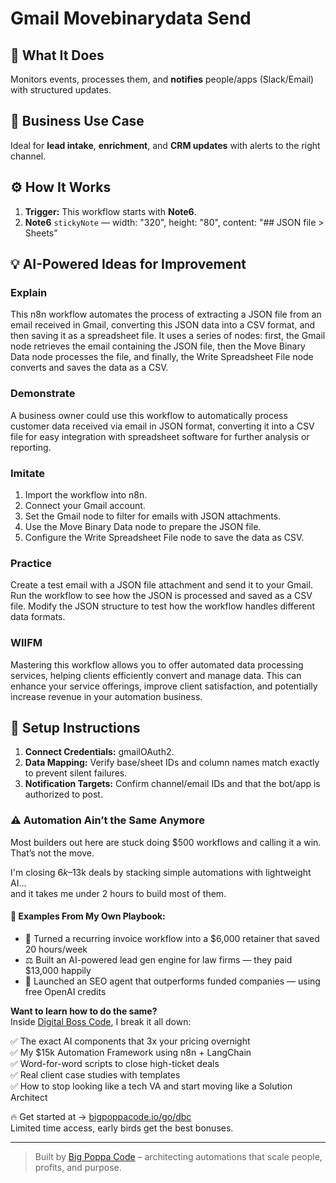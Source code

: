 # Gmail Movebinarydata Send
  ## 🚀 What It Does
  Monitors events, processes them, and **notifies** people/apps (Slack/Email) with structured updates.
  
  ## 💼 Business Use Case
  Ideal for **lead intake**, **enrichment**, and **CRM updates** with alerts to the right channel.
  
  ## ⚙️ How It Works
  1. **Trigger:** This workflow starts with **Note6**.
  2. **Note6** `stickyNote` — width: "320", height: "80", content: "## JSON file > Sheets"
  
  ## 💡 AI-Powered Ideas for Improvement
  ### Explain
This n8n workflow automates the process of extracting a JSON file from an email received in Gmail, converting this JSON data into a CSV format, and then saving it as a spreadsheet file. It uses a series of nodes: first, the Gmail node retrieves the email containing the JSON file, then the Move Binary Data node processes the file, and finally, the Write Spreadsheet File node converts and saves the data as a CSV.

### Demonstrate
A business owner could use this workflow to automatically process customer data received via email in JSON format, converting it into a CSV file for easy integration with spreadsheet software for further analysis or reporting.

### Imitate
1. Import the workflow into n8n.
2. Connect your Gmail account.
3. Set the Gmail node to filter for emails with JSON attachments.
4. Use the Move Binary Data node to prepare the JSON file.
5. Configure the Write Spreadsheet File node to save the data as CSV.

### Practice
Create a test email with a JSON file attachment and send it to your Gmail. Run the workflow to see how the JSON is processed and saved as a CSV file. Modify the JSON structure to test how the workflow handles different data formats.

### WIIFM
Mastering this workflow allows you to offer automated data processing services, helping clients efficiently convert and manage data. This can enhance your service offerings, improve client satisfaction, and potentially increase revenue in your automation business.
  
  ## 🔧 Setup Instructions
  1. **Connect Credentials:** gmailOAuth2.
2. **Data Mapping:** Verify base/sheet IDs and column names match exactly to prevent silent failures.
3. **Notification Targets:** Confirm channel/email IDs and that the bot/app is authorized to post.
  
### ⚠️ Automation Ain’t the Same Anymore

Most builders out here are stuck doing $500 workflows and calling it a win.  
That’s not the move.  

I'm closing $6k–$13k deals by stacking simple automations with lightweight AI...  
and it takes me under 2 hours to build most of them.

#### 🧠 Examples From My Own Playbook:
- 🔁 Turned a recurring invoice workflow into a $6,000 retainer that saved 20 hours/week  
- ⚖️ Built an AI-powered lead gen engine for law firms — they paid $13,000 happily  
- 🚀 Launched an SEO agent that outperforms funded companies — using free OpenAI credits  

**Want to learn how to do the same?**  
Inside [Digital Boss Code](https://bigpoppacode.io/go/dbc), I break it all down:

✅ The exact AI components that 3x your pricing overnight  
✅ My $15k Automation Framework using n8n + LangChain  
✅ Word-for-word scripts to close high-ticket deals  
✅ Real client case studies with templates  
✅ How to stop looking like a tech VA and start moving like a Solution Architect  

🔥 Get started at → [bigpoppacode.io/go/dbc](https://bigpoppacode.io/go/dbc)  
Limited time access, early birds get the best bonuses.

---
> Built by [Big Poppa Code](https://bigpoppacode.io) – architecting automations that scale people, profits, and purpose.
  